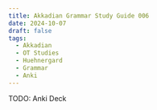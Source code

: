 ```yaml
---
title: Akkadian Grammar Study Guide 006
date: 2024-10-07
draft: false
tags:
  - Akkadian
  - OT Studies
  - Huehnergard
  - Grammar
  - Anki
---
```


<akkadian-toc></akkadian-toc>

<print-section>


</print-section>

TODO: Anki Deck

